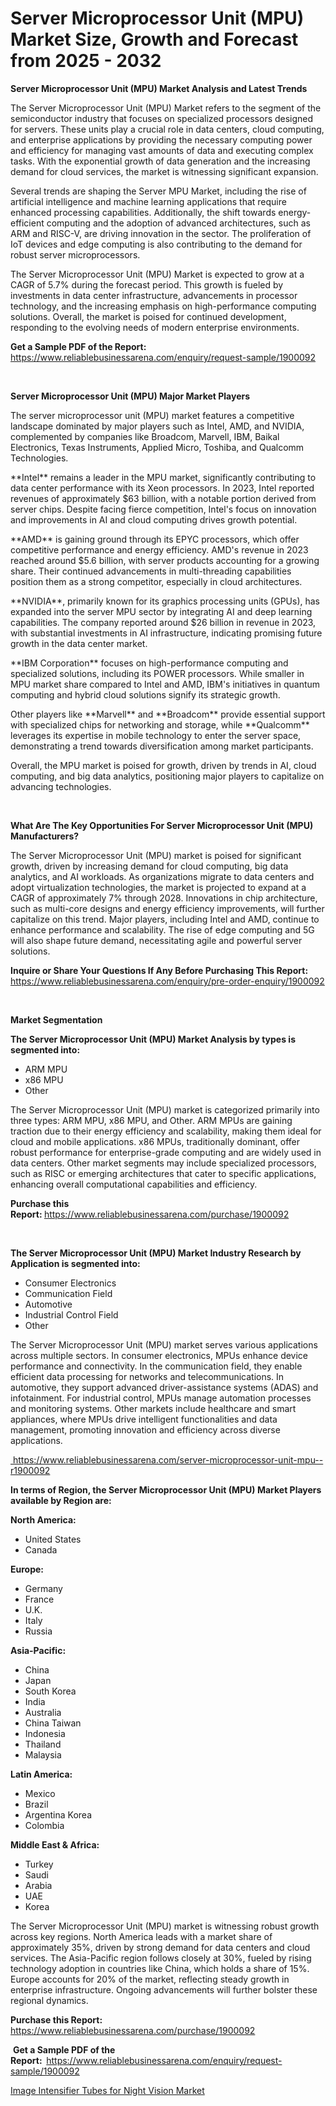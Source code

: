 <p><h1>Server Microprocessor Unit (MPU) Market Size, Growth and Forecast from 2025 - 2032</h1></p><p><strong>Server Microprocessor Unit (MPU) Market Analysis and Latest Trends</strong></p>
<p><p>The Server Microprocessor Unit (MPU) Market refers to the segment of the semiconductor industry that focuses on specialized processors designed for servers. These units play a crucial role in data centers, cloud computing, and enterprise applications by providing the necessary computing power and efficiency for managing vast amounts of data and executing complex tasks. With the exponential growth of data generation and the increasing demand for cloud services, the market is witnessing significant expansion.</p><p>Several trends are shaping the Server MPU Market, including the rise of artificial intelligence and machine learning applications that require enhanced processing capabilities. Additionally, the shift towards energy-efficient computing and the adoption of advanced architectures, such as ARM and RISC-V, are driving innovation in the sector. The proliferation of IoT devices and edge computing is also contributing to the demand for robust server microprocessors.</p><p>The Server Microprocessor Unit (MPU) Market is expected to grow at a CAGR of 5.7% during the forecast period. This growth is fueled by investments in data center infrastructure, advancements in processor technology, and the increasing emphasis on high-performance computing solutions. Overall, the market is poised for continued development, responding to the evolving needs of modern enterprise environments.</p></p>
<p><strong>Get a Sample PDF of the Report:&nbsp;</strong> <a href="https://www.reliablebusinessarena.com/enquiry/request-sample/1900092?utm_campaign=1943&utm_medium=2&utm_source=Github&utm_content=ia&utm_term=13022025&utm_id=server-microprocessor-unit-mpu">https://www.reliablebusinessarena.com/enquiry/request-sample/1900092</a></p>
<p>&nbsp;</p>
<p><strong>Server Microprocessor Unit (MPU) Major Market Players</strong></p>
<p><p>The server microprocessor unit (MPU) market features a competitive landscape dominated by major players such as Intel, AMD, and NVIDIA, complemented by companies like Broadcom, Marvell, IBM, Baikal Electronics, Texas Instruments, Applied Micro, Toshiba, and Qualcomm Technologies.</p><p>**Intel** remains a leader in the MPU market, significantly contributing to data center performance with its Xeon processors. In 2023, Intel reported revenues of approximately $63 billion, with a notable portion derived from server chips. Despite facing fierce competition, Intel's focus on innovation and improvements in AI and cloud computing drives growth potential.</p><p>**AMD** is gaining ground through its EPYC processors, which offer competitive performance and energy efficiency. AMD's revenue in 2023 reached around $5.6 billion, with server products accounting for a growing share. Their continued advancements in multi-threading capabilities position them as a strong competitor, especially in cloud architectures.</p><p>**NVIDIA**, primarily known for its graphics processing units (GPUs), has expanded into the server MPU sector by integrating AI and deep learning capabilities. The company reported around $26 billion in revenue in 2023, with substantial investments in AI infrastructure, indicating promising future growth in the data center market.</p><p>**IBM Corporation** focuses on high-performance computing and specialized solutions, including its POWER processors. While smaller in MPU market share compared to Intel and AMD, IBM's initiatives in quantum computing and hybrid cloud solutions signify its strategic growth.</p><p>Other players like **Marvell** and **Broadcom** provide essential support with specialized chips for networking and storage, while **Qualcomm** leverages its expertise in mobile technology to enter the server space, demonstrating a trend towards diversification among market participants.</p><p>Overall, the MPU market is poised for growth, driven by trends in AI, cloud computing, and big data analytics, positioning major players to capitalize on advancing technologies.</p></p>
<p>&nbsp;</p>
<p><strong>What Are The Key Opportunities For Server Microprocessor Unit (MPU) Manufacturers?</strong></p>
<p><p>The Server Microprocessor Unit (MPU) market is poised for significant growth, driven by increasing demand for cloud computing, big data analytics, and AI workloads. As organizations migrate to data centers and adopt virtualization technologies, the market is projected to expand at a CAGR of approximately 7% through 2028. Innovations in chip architecture, such as multi-core designs and energy efficiency improvements, will further capitalize on this trend. Major players, including Intel and AMD, continue to enhance performance and scalability. The rise of edge computing and 5G will also shape future demand, necessitating agile and powerful server solutions.</p></p>
<p><strong>Inquire or Share Your Questions If Any Before Purchasing This Report:</strong> <a href="https://www.reliablebusinessarena.com/enquiry/pre-order-enquiry/1900092?utm_campaign=1943&utm_medium=2&utm_source=Github&utm_content=ia&utm_term=13022025&utm_id=server-microprocessor-unit-mpu">https://www.reliablebusinessarena.com/enquiry/pre-order-enquiry/1900092</a></p>
<p>&nbsp;</p>
<p><strong>Market Segmentation</strong></p>
<p><strong>The Server Microprocessor Unit (MPU) Market Analysis by types is segmented into:</strong></p>
<p><ul><li>ARM MPU</li><li>x86 MPU</li><li>Other</li></ul></p>
<p><p>The Server Microprocessor Unit (MPU) market is categorized primarily into three types: ARM MPU, x86 MPU, and Other. ARM MPUs are gaining traction due to their energy efficiency and scalability, making them ideal for cloud and mobile applications. x86 MPUs, traditionally dominant, offer robust performance for enterprise-grade computing and are widely used in data centers. Other market segments may include specialized processors, such as RISC or emerging architectures that cater to specific applications, enhancing overall computational capabilities and efficiency.</p></p>
<p><strong>Purchase this Report:&nbsp;</strong><a href="https://www.reliablebusinessarena.com/purchase/1900092?utm_campaign=1943&utm_medium=2&utm_source=Github&utm_content=ia&utm_term=13022025&utm_id=server-microprocessor-unit-mpu">https://www.reliablebusinessarena.com/purchase/1900092</a></p>
<p>&nbsp;</p>
<p><strong>The Server Microprocessor Unit (MPU) Market Industry Research by Application is segmented into:</strong></p>
<p><ul><li>Consumer Electronics</li><li>Communication Field</li><li>Automotive</li><li>Industrial Control Field</li><li>Other</li></ul></p>
<p><p>The Server Microprocessor Unit (MPU) market serves various applications across multiple sectors. In consumer electronics, MPUs enhance device performance and connectivity. In the communication field, they enable efficient data processing for networks and telecommunications. In automotive, they support advanced driver-assistance systems (ADAS) and infotainment. For industrial control, MPUs manage automation processes and monitoring systems. Other markets include healthcare and smart appliances, where MPUs drive intelligent functionalities and data management, promoting innovation and efficiency across diverse applications.</p></p>
<p><a href="https://www.reliablebusinessarena.com/server-microprocessor-unit-mpu--r1900092?utm_campaign=1943&utm_medium=2&utm_source=Github&utm_content=ia&utm_term=13022025&utm_id=server-microprocessor-unit-mpu">&nbsp;https://www.reliablebusinessarena.com/server-microprocessor-unit-mpu--r1900092</a></p>
<p><strong>In terms of Region, the Server Microprocessor Unit (MPU) Market Players available by Region are:</strong></p>
<p>
    <p> <strong> North America: </strong>
        <ul>
            <li>United States</li>
            <li>Canada</li>
        </ul>
        </p> 
    <p> <strong> Europe: </strong>
        <ul>
            <li>Germany</li>
            <li>France</li>
            <li>U.K.</li>
            <li>Italy</li>
            <li>Russia</li>
        </ul>
        </p> 
    <p> <strong> Asia-Pacific: </strong>
        <ul>
            <li>China</li>
            <li>Japan</li>
            <li>South Korea</li>
            <li>India</li>
            <li>Australia</li>
            <li>China Taiwan</li>
            <li>Indonesia</li>
            <li>Thailand</li>
            <li>Malaysia</li>
        </ul>
        </p> 
    <p> <strong> Latin America: </strong>
        <ul>
            <li>Mexico</li>
            <li>Brazil</li>
            <li>Argentina Korea</li>
            <li>Colombia</li>
        </ul>
        </p> 
    <p> <strong> Middle East & Africa: </strong>
        <ul>
            <li>Turkey</li>
            <li>Saudi</li>
            <li>Arabia</li>
            <li>UAE</li>
            <li>Korea</li>
        </ul>
    </p>
    </p>
<p><p>The Server Microprocessor Unit (MPU) market is witnessing robust growth across key regions. North America leads with a market share of approximately 35%, driven by strong demand for data centers and cloud services. The Asia-Pacific region follows closely at 30%, fueled by rising technology adoption in countries like China, which holds a share of 15%. Europe accounts for 20% of the market, reflecting steady growth in enterprise infrastructure. Ongoing advancements will further bolster these regional dynamics.</p></p>
<p><strong>Purchase this Report: </strong><a href="https://www.reliablebusinessarena.com/purchase/1900092?utm_campaign=1943&utm_medium=2&utm_source=Github&utm_content=ia&utm_term=13022025&utm_id=server-microprocessor-unit-mpu">https://www.reliablebusinessarena.com/purchase/1900092</a></p>
<p>&nbsp;<strong>Get a Sample PDF of the Report:&nbsp;&nbsp;</strong><a href="https://www.reliablebusinessarena.com/enquiry/request-sample/1900092?utm_campaign=1943&utm_medium=2&utm_source=Github&utm_content=ia&utm_term=13022025&utm_id=server-microprocessor-unit-mpu">https://www.reliablebusinessarena.com/enquiry/request-sample/1900092</a></p>
<p><strong></strong></p>
<p><p><a href="https://github.com/JakirUddin511/Market-Research-Report-List-1/blob/main/image-intensifier-tubes-for-night-vision-market.md?utm_campaign=1943&utm_medium=2&utm_source=Github&utm_content=ia&utm_term=13022025&utm_id=server-microprocessor-unit-mpu">Image Intensifier Tubes for Night Vision Market</a></p></p>